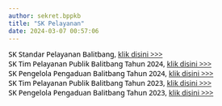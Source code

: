 ```yaml
---
author: sekret.bppkb
title: "SK Pelayanan"
date: 2024-03-07 00:57:06
---
```

<p style="margin: 0cm; font-variant-ligatures: normal; font-variant-caps: normal; orphans: 2; text-align: start; widows: 2; -webkit-text-stroke-width: 0px; text-decoration-thickness: initial; text-decoration-style: initial; text-decoration-color: initial; word-spacing: 0px;"><span style="font-family: 'Segoe UI',sans-serif; color: black;">SK Standar Pelayanan Balitbang,&nbsp;<a href="https://drive.google.com/file/d/1y7cvl0_oBomUdOBuVljUFhZ9tFwmSORE/view?usp=sharing">klik disini &gt;&gt;&gt;</a></span></p>

<p style="margin: 0cm; font-variant-ligatures: normal; font-variant-caps: normal; orphans: 2; text-align: start; widows: 2; -webkit-text-stroke-width: 0px; text-decoration-thickness: initial; text-decoration-style: initial; text-decoration-color: initial; word-spacing: 0px;"><span style="font-family: 'Segoe UI',sans-serif; color: black;">SK Tim Pelayanan Publik Balitbang Tahun 2024,&nbsp;<a href="https://drive.google.com/file/d/1u0Zq9oz48BsY-SmLN5eR49ztBZXn6eJE/view?usp=sharing">klik disini &gt;&gt;&gt;</a></span></p>

<p style="margin: 0cm; font-variant-ligatures: normal; font-variant-caps: normal; orphans: 2; text-align: start; widows: 2; -webkit-text-stroke-width: 0px; text-decoration-thickness: initial; text-decoration-style: initial; text-decoration-color: initial; word-spacing: 0px;"><span style="font-family: 'Segoe UI',sans-serif; color: black;">SK Pengelola Pengaduan Balitbang Tahun 2024,&nbsp;<a href="https://drive.google.com/file/d/1UbXbFKznnjB3oHFFM-M6u7jRFXJZ6mjQ/view?usp=sharing">klik disini &gt;&gt;&gt;</a></span></p>

<p style="margin: 0cm; font-variant-ligatures: normal; font-variant-caps: normal; orphans: 2; text-align: start; widows: 2; -webkit-text-stroke-width: 0px; text-decoration-thickness: initial; text-decoration-style: initial; text-decoration-color: initial; word-spacing: 0px;"><span style="font-family: 'Segoe UI',sans-serif; color: black;">SK Tim Pelayanan Publik Balitbang Tahun 2023,&nbsp;<a href="https://drive.google.com/file/d/1SmG4ihqsgNlNNjYEJCTGYbUuhO5DHMC4/view?usp=sharing">klik disini &gt;&gt;&gt;</a></span></p>

<p style="margin: 0cm; font-variant-ligatures: normal; font-variant-caps: normal; orphans: 2; text-align: start; widows: 2; -webkit-text-stroke-width: 0px; text-decoration-thickness: initial; text-decoration-style: initial; text-decoration-color: initial; word-spacing: 0px;"><span style="font-family: 'Segoe UI',sans-serif; color: black;">SK Pengelola Pengaduan Balitbang Tahun 2023,&nbsp;<a href="https://drive.google.com/file/d/1bLxQdD2ZxdKUQTCgJBVTiikrWbJryvK_/view?usp=sharing">klik disini &gt;&gt;&gt;</a></span></p>

<p class="MsoNormal" style="margin-bottom: 0cm;">&nbsp;</p>
